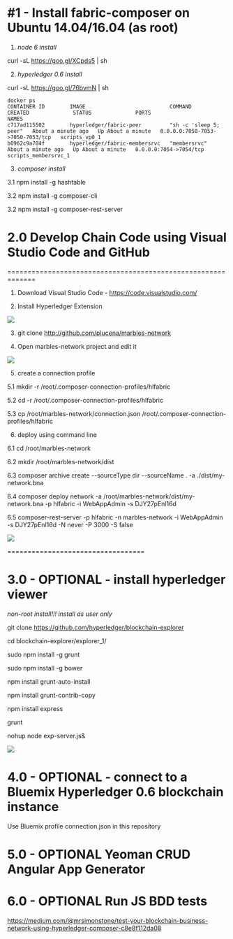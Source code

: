#1 - Install fabric-composer on  Ubuntu 14.04/16.04 (as root)
=========================================================

1. _node 6 install_

curl -sL https://goo.gl/XCpds5 | sh

2. _hyperledger 0.6 install_

curl -sL https://goo.gl/76bvmN | sh


    docker ps
    CONTAINER ID        IMAGE                           COMMAND                  CREATED              STATUS              PORTS                              NAMES
    c717ad115502        hyperledger/fabric-peer         "sh -c 'sleep 5; peer"   About a minute ago   Up About a minute   0.0.0.0:7050-7053->7050-7053/tcp   scripts_vp0_1
    b0962c9a784f        hyperledger/fabric-membersrvc   "membersrvc"             About a minute ago   Up About a minute   0.0.0.0:7054->7054/tcp             scripts_membersrvc_1

3. _composer install_

3.1 npm install -g hashtable

3.2 npm install -g composer-cli

3.2 npm install -g composer-rest-server




# 2.0 Develop Chain Code using Visual Studio Code and GitHub
=============================================================

1. Download Visual Studio Code - https://code.visualstudio.com/

2. Install Hyperledger Extension

![](https://raw.githubusercontent.com/plucena/hyperledger/master/composer/ext.png)


3. git clone http://github.com/plucena/marbles-network


4. Open marbles-network project and  edit it

![](https://raw.githubusercontent.com/plucena/hyperledger/master/composer/marbles.png)



5. create a connection profile

5.1 mkdir -r /root/.composer-connection-profiles/hlfabric

5.2 cd -r /root/.composer-connection-profiles/hlfabric

5.3 cp /root/marbles-network/connection.json  /root/.composer-connection-profiles/hlfabric


6. deploy using command line

6.1 cd /root/marbles-network

6.2 mkdir /root/marbles-network/dist

6.3 composer archive create --sourceType dir --sourceName . -a ./dist/my-network.bna
 
6.4 composer deploy network -a /root/marbles-network/dist/my-network.bna -p hlfabric -i  WebAppAdmin -s DJY27pEnl16d

6.5 composer-rest-server -p hlfabric -n marbles-network -i WebAppAdmin -s DJY27pEnl16d -N never -P 3000 -S false


![](https://raw.githubusercontent.com/plucena/hyperledger/master/composer/rest.png)


==================================

# 3.0 - OPTIONAL - install hyperledger viewer

*non-root install!!! install as user only*

git clone https://github.com/hyperledger/blockchain-explorer

cd blockchain-explorer/explorer_1/

sudo npm install -g grunt 

sudo npm install -g bower

npm install grunt-auto-install 

npm install grunt-contrib-copy

npm install express

grunt

nohup node exp-server.js&

![](https://raw.githubusercontent.com/plucena/fabric-composer-install/master/con5.png)

 

# 4.0 - OPTIONAL - connect to a Bluemix Hyperledger 0.6 blockchain instance

Use Bluemix profile connection.json in this repository

# 5.0 - OPTIONAL Yeoman CRUD Angular App Generator

# 6.0 - OPTIONAL Run JS BDD tests
https://medium.com/@mrsimonstone/test-your-blockchain-business-network-using-hyperledger-composer-c8e8f112da08
